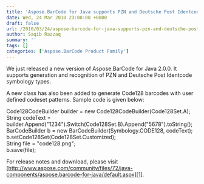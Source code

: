 ```yaml
---
title: 'Aspose.BarCode for Java supports PZN and Deutsche Post Identcode symbologies'
date: Wed, 24 Mar 2010 23:00:00 +0000
draft: false
url: /2010/03/24/aspose-barcode-for-java-supports-pzn-and-deutsche-post-identcode-symbologies/
author: Saqib Razzaq
summary: ''
tags: []
categories: ['Aspose.BarCode Product Family']
---
```


We just released a new version of Aspose.BarCode for Java 2.0.0. It supports generation and recognition of PZN and Deutsche Post Identcode symbology types.  
  
A new class has also been added to generate Code128 barcodes with user defined codeset patterns. Sample code is given below:  
  

Code128CodeBuilder builder = new Code128CodeBuilder(Code128Set.A);  
String codeText = builder.Append("1234").Switch(Code128Set.B).Append("5678").toString();  
BarCodeBuilder b = new BarCodeBuilder(Symbology.CODE128, codeText);  
b.setCode128Set(Code128Set.Customized);  
String file = "code128.png";  
b.save(file);

  
For release notes and download, please visit [http://www.aspose.com/community/files/72/java-components/aspose.barcode-for-java/default.aspx][1].




[1]: http://www.aspose.com/community/files/72/java-components/aspose.barcode-for-java/default.aspx




